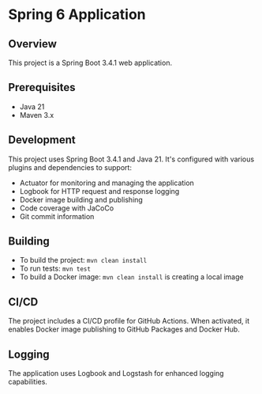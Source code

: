 # Spring 6 Application

## Overview
This project is a Spring Boot 3.4.1 web application.

## Prerequisites
- Java 21
- Maven 3.x

## Development
This project uses Spring Boot 3.4.1 and Java 21. It's configured with various plugins and dependencies to support:
- Actuator for monitoring and managing the application
- Logbook for HTTP request and response logging
- Docker image building and publishing
- Code coverage with JaCoCo
- Git commit information

## Building
- To build the project: `mvn clean install`
- To run tests: `mvn test`
- To build a Docker image: `mvn clean install` is creating a local image 

## CI/CD
The project includes a CI/CD profile for GitHub Actions. When activated, it enables Docker image publishing to GitHub Packages and Docker Hub.

## Logging
The application uses Logbook and Logstash for enhanced logging capabilities.
